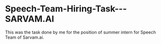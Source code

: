 # Speech-Team-Hiring-Task---SARVAM.AI
This was the task done by me for the position of summer intern for Speech Team of Sarvam.ai.
